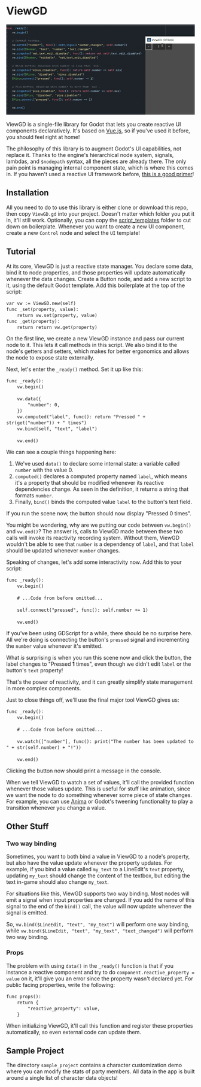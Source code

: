 # ViewGD

![example](example.gif)

ViewGD is a single-file library for Godot that lets you create reactive UI components declaratively. It's based on [Vue.js](https://vuejs.org/), so if you've used it before, you should feel right at home!

The philosophy of this library is to augment Godot's UI capabilities, not replace it. Thanks to the engine's hierarchical node system, signals, lambdas, and `$nodepath` syntax, all the pieces are already there. The only pain point is managing internal component state, which is where this comes in. If you haven't used a reactive UI framework before, [this is a good primer](https://vuejs.org/guide/extras/reactivity-in-depth.html)!

## Installation
All you need to do to use this library is either clone or download this repo, then copy `ViewGD.gd` into your project. Doesn't matter which folder you put it in, it'll still work. Optionally, you can copy the [script_templates](https://docs.godotengine.org/en/stable/tutorials/scripting/creating_script_templates.html) folder to cut down on boilerplate. Whenever you want to create a new UI component, create a new `Control` node and select the `UI` template!

## Tutorial
At its core, ViewGD is just a reactive state manager. You declare some data, bind it to node properties, and those properties will update automatically whenever the data changes. Create a Button node, and add a new script to it, using the default Godot template. Add this boilerplate at the top of the script:

```GDScript
var vw := ViewGD.new(self)
func _set(property, value):
    return vw.set(property, value)
func _get(property):
    return return vw.get(property)
```
On the first line, we create a new ViewGD instance and pass our current node to it. This lets it call methods in this script. We also bind it to the node's getters and setters, which makes for better ergonomics and allows the node to expose state externally.

Next, let's enter the `_ready()` method. Set it up like this:

```GDScript
func _ready():
    vw.begin()

    vw.data({
        "number": 0,
    })
    vw.computed("label", func(): return "Pressed " + str(get("number")) + " times")
    vw.bind(self, "text", "label")

    vw.end()
```

We can see a couple things happening here:

 1. We've used `data()` to declare some internal state: a variable called `number` with the value 0.
 2. `computed()` declares a computed property named `label`, which means it's a property that should be modified whenever its reactive dependencies change. As seen in the definition, it returns a string that formats `number`.
 3. Finally, `bind()` binds the computed value `label` to the button's text field.
 
 If you run the scene now, the button should now display "Pressed 0 times".

You might be wondering, why are we putting our code between `vw.begin()` and `vw.end()`? The answer is, calls to ViewGD made between these two calls will invoke its reactivity recording system. Without them, ViewGD wouldn't be able to see that `number` is a dependency of `label`, and that `label` should be updated whenever `number` changes.

Speaking of changes, let's add some interactivity now. Add this to your script:

```GDScript
func _ready():
    vw.begin()

    # ...Code from before omitted...

    self.connect("pressed", func(): self.number += 1)

    vw.end()
```

If you've been using GDScript for a while, there should be no surprise here. All we're doing is connecting the button's `pressed` signal and incrementing the `number` value whenever it's emitted.

What *is* surprising is when you run this scene now and click the button, the label changes to "Pressed **1** times", even though we didn't edit `label` or the button's `text` property!

That's the power of reactivity, and it can greatly simplify state management in more complex components.

Just to close things off, we'll use the final major tool ViewGD gives us:

```GDScript
func _ready():
    vw.begin()

    # ...Code from before omitted...

    vw.watch(["number"], func(): print("The number has been updated to " + str(self.number) + "!"))

    vw.end()
```
Clicking the button now should print a message in the console.

When we tell ViewGD to watch a set of values, it'll call the provided function whenever those values update. This is useful for stuff like animation, since we want the node to do something whenever some piece of state changes. For example, you can use [Anima](https://anima.ceceppa.me/) or Godot's tweening functionality to play a transition whenever you change a value.

## Other Stuff
### Two way binding
Sometimes, you want to both bind a value in ViewGD to a node's property, but also have the value update whenever the property updates. For example, if you bind a value called `my_text` to a LineEdit's `text` property, updating `my_text` should change the content of the textbox, but editing the text in-game should also change `my_text`.

For situations like this, ViewGD supports two way binding. Most nodes will emit a signal when input properties are changed. If you add the name of this signal to the end of the `bind()` call, the value will now update whenever the signal is emitted.

So, `vw.bind($LineEdit, "text", "my_text")` will perform one way binding, while `vw.bind($LineEdit, "text", "my_text", "text_changed")` will perform two way binding.

### Props
The problem with using `data()` in the `_ready()` function is that if you instance a reactive component and try to do `component.reactive_property = value` on it, it'll give you an error since the property wasn't declared yet. For public facing properties, write the following:

```GDScript
func props():
    return {
        "reactive_property": value,
    }
```

When initializing ViewGD, it'll call this function and register these properties automatically, so even external code can update them.

## Sample Project

The directory `sample_project` contains a character customization demo where you can modify the stats of party members. All data in the app is built around a single list of character data objects!